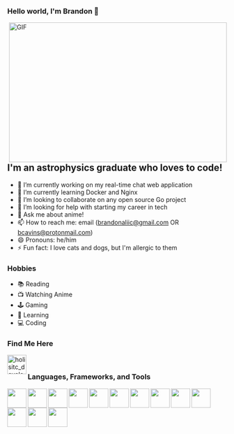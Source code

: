 ### Hello world, I'm Brandon 👋
  <img align="right" alt="GIF" src="https://media.giphy.com/media/MXoEoAUeBXapi/giphy.gif" width="500" height="320" />
<!--
**bzeeno/bzeeno** is a ✨ _special_ ✨ repository because its `README.md` (this file) appears on your GitHub profile.
Here are some ideas to get you started:
-->

## I'm an astrophysics graduate who loves to code!

- 🔭 I’m currently working on my real-time chat web application
- 🌱 I’m currently learning Docker and Nginx
- 👯 I’m looking to collaborate on any open source Go project
- 🤔 I’m looking for help with starting my career in tech
- 💬 Ask me about anime!
- 📫 How to reach me: email (brandonaliic@gmail.com OR bcavins@protonmail.com)
- 😄 Pronouns: he/him
- ⚡ Fun fact: I love cats and dogs, but I'm allergic to them

### Hobbies
- 📚 Reading
- 📺 Watching Anime
- 🕹️ Gaming
- 📜 Learning
- 💻 Coding

### Find Me Here
[<img align="left" width="44px" alt="holisitc_developer | LinkedIn" src="https://img.icons8.com/fluency/48/000000/linkedin.png" />][linkedin]
<br />

### Languages, Frameworks, and Tools
<img align="left" width="44px" src="https://img.icons8.com/color/48/000000/golang.png"/>
<img align="left" width="44px" src="https://img.icons8.com/color/48/000000/c-plus-plus-logo.png"/>
<img align="left" width="44px" src="https://img.icons8.com/color/50/000000/c-programming.png"/>
<img align="left" width="44px" src="https://img.icons8.com/color/48/000000/python--v1.png"/>
<img align="left" width="44px" src="https://img.icons8.com/color/48/000000/mongodb.png"/>
<img align="left" width="44px" src="https://img.icons8.com/color/48/000000/postgreesql.png"/>
<img align="left" width="44px" src="https://img.icons8.com/color/48/000000/django.png"/>
<img align="left" width="44px" src="https://img.icons8.com/office/40/000000/react.png"/>
<img align="left" width="44px" src="https://img.icons8.com/color/48/000000/docker.png"/>
<img align="left" width="44px" src="https://img.icons8.com/color/48/000000/html-5--v1.png"/>
<img align="left" width="44px" src="https://img.icons8.com/color/48/000000/css3.png"/>
<img align="left" width="44px" src="https://img.icons8.com/color/48/000000/git.png"/>
<img align="left" width="44px" src="https://img.icons8.com/plasticine/100/000000/bash.png"/>

[linkedin]: https://www.linkedin.com/in/brandon-cavins-4070b016b/
